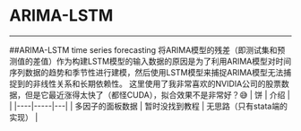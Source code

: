 # ARIMA-LSTM
---
##ARIMA-LSTM time series forecasting
将ARIMA模型的残差（即测试集和预测值的差值）作为构建LSTM模型的输入数据的原因是为了利用ARIMA模型对时间序列数据的趋势和季节性进行建模，然后使用LSTM模型来捕捉ARIMA模型无法捕捉到的非线性关系和长期依赖性。
这里使用了我非常喜欢的NVIDIA公司的股票数据，但是它最近涨得太快了（都怪CUDA），拟合效果不是非常好？:sweat_smile:
| 饼 | 介绍 |   |
|----|-----|---|
| 多因子的面板数据 | 暂时没找到教程 | 无思路（只有stata端的实现） |
